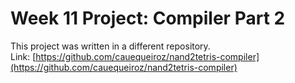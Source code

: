 # Week 11 Project: Compiler Part 2

This project was written in a different repository.  
Link: [https://github.com/cauequeiroz/nand2tetris-compiler](https://github.com/cauequeiroz/nand2tetris-compiler)